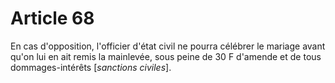 # Article 68

En cas d'opposition, l'officier d'état civil ne pourra célébrer le mariage avant qu'on lui en ait remis la mainlevée, sous peine de 30 F d'amende et de tous dommages-intérêts [*sanctions civiles*].
